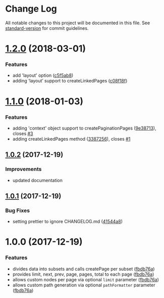 # Change Log

All notable changes to this project will be documented in this file. See [standard-version](https://github.com/conventional-changelog/standard-version) for commit guidelines.

<a name="1.2.0"></a>
# [1.2.0](https://github.com/infinitedescent/gatsby-pagination/compare/v1.1.0...v1.2.0) (2018-03-01)


### Features

* add 'layout' option ([c5f5ab8](https://github.com/infinitedescent/gatsby-pagination/commit/c5f5ab8))
* adding ‘layout’ support to createLinkedPages ([c08f18f](https://github.com/infinitedescent/gatsby-pagination/commit/c08f18f))



<a name="1.1.0"></a>
# [1.1.0](https://github.com/infinitedescent/gatsby-pagination/compare/v1.0.2...v1.1.0) (2018-01-03)


### Features

* adding 'context' object support to createPaginationPages ([9e38713](https://github.com/infinitedescent/gatsby-pagination/commit/9e38713)), closes [#3](https://github.com/infinitedescent/gatsby-pagination/issues/3)
* adding createLinkedPages method ([3387256](https://github.com/infinitedescent/gatsby-pagination/commit/3387256)), closes [#1](https://github.com/infinitedescent/gatsby-pagination/issues/1)


<a name="1.0.2"></a>
## [1.0.2](https://github.com/infinitedescent/gatsby-pagination/compare/v1.0.1...v1.0.2) (2017-12-19)


### Improvements

* updated documentation


<a name="1.0.1"></a>
## [1.0.1](https://github.com/infinitedescent/gatsby-pagination/compare/v1.0.0...v1.0.1) (2017-12-19)


### Bug Fixes

* setting prettier to ignore CHANGELOG.md ([41544a8](https://github.com/infinitedescent/gatsby-pagination/commit/41544a8))


<a name="1.0.0"></a>
# 1.0.0 (2017-12-19)

### Features

* divides data into subsets and calls createPage per subset
 ([fbdb76a](https://github.com/infinitedescent/gatsby-pagination/commit/fbdb76a))
* provides limit, next, prev, page, pages, total to each page
 ([fbdb76a](https://github.com/infinitedescent/gatsby-pagination/commit/fbdb76a))
* allows custom nodes per page via optional `limit` parameter ([fbdb76a](https://github.com/infinitedescent/gatsby-pagination/commit/fbdb76a))
* allows custom path generation via optional `pathFormatter` parameter ([fbdb76a](https://github.com/infinitedescent/gatsby-pagination/commit/fbdb76a))